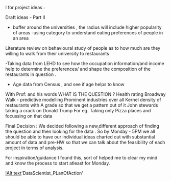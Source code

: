 I for project ideas : 

Draft ideas - Part II 
- buffer around the universities , the radius will include higher popularity of areas
-using category to understand eating preferences of people in an area 

Literature review on behavioural study of people as to how much are they willing to walk from their university to restaurants 

-Taking data from LEHD to see how the occupation information/and income help to determine the preferences/ and shape the composition of the restaurants in question .
- Age data from Census , and see if age helps to know 

With Prof: and his words 
WHAT IS THE QUESTION ?
Health rating 
Broadway Walk - predictive modelling
Prominent industries over all 
Kernel density of restaurants with A grade so that we get a pattern out of it 
John stewards taking a crack on Donald Trump 
For eg. Taking only Pizza places and focussing on that data  

Final Decision :
We decided following a new,different approach of finding the question and then looking for the data . 
So  by Monday - 5PM we all should be able to have our individual ideas charted out with substantial amount of data and pre-HW so that we can talk about the feasibility of each project in terms of analysis.

For inspiration/guidance I found this, sort of helped me to clear my mind and
know the process to start atleast for Monday.

[!Alt text]('https://github.com/priyakhokher/SpatialAnalyticsProject_NYUCUSP/blob/master/datascientist_mantra.jpg')'DataScientist_PLanOfAction'

